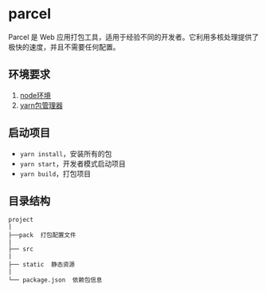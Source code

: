 # parcel

Parcel 是 Web 应用打包工具，适用于经验不同的开发者。它利用多核处理提供了极快的速度，并且不需要任何配置。

## 环境要求

1. [node环境](https://nodejs.org/zh-cn/)
2. [yarn包管理器](https://yarnpkg.com/zh-Hans/docs/install#windows-stable)

## 启动项目

- ```yarn install```，安装所有的包
- ```yarn start```，开发者模式启动项目
- ```yarn build```，打包项目

## 目录结构 

```
project
|
├──pack  打包配置文件
| 
├── src
| 
├── static  静态资源
|   
└── package.json  依赖包信息
```